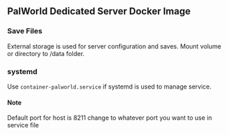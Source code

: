 ## PalWorld Dedicated Server Docker Image

### Save Files

External storage is used for server configuration and saves. Mount volume or directory to /data folder.

### systemd

Use ```container-palworld.service``` if systemd is used to manage service.

#### Note

Default port for host is 8211 change to whatever port you want to use in service file
